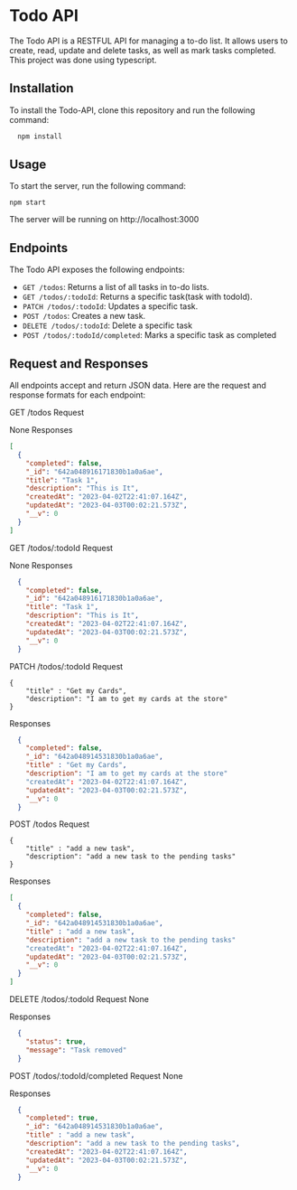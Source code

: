 
# Todo API

The Todo API is a RESTFUL API for managing a to-do list. It allows users to create, read, update and delete tasks, as well as mark tasks completed. This project was done using typescript.




## Installation
To install the Todo-API, clone this repository and run the following command:

```bash
  npm install
```

## Usage
To start the server, run the following command:

```
npm start
```

The server will be running on http://localhost:3000


## Endpoints
The Todo API exposes the following endpoints:

- `GET /todos`: Returns a list of all tasks in to-do lists.
- `GET /todos/:todoId`: Returns a specific task(task with todoId).
- `PATCH /todos/:todoId`: Updates a specific task.
- `POST /todos`: Creates a new task.
- `DELETE /todos/:todoId`: Delete a specific task
- `POST /todos/:todoId/completed`: Marks a specific task as completed
## Request and Responses
All endpoints accept and return JSON data. Here are the request and response formats for each endpoint:

GET /todos
Request

None
Responses

```json
[
  {
    "completed": false,
    "_id": "642a048916171830b1a0a6ae",
    "title": "Task 1",
    "description": "This is It",
    "createdAt": "2023-04-02T22:41:07.164Z",
    "updatedAt": "2023-04-03T00:02:21.573Z",
    "__v": 0
  }
]
```

GET /todos/:todoId
Request

None
Responses
```json
  {
    "completed": false,
    "_id": "642a048916171830b1a0a6ae",
    "title": "Task 1",
    "description": "This is It",
    "createdAt": "2023-04-02T22:41:07.164Z",
    "updatedAt": "2023-04-03T00:02:21.573Z",
    "__v": 0
  }
```

PATCH /todos/:todoId
Request
```
{
    "title" : "Get my Cards",
    "description": "I am to get my cards at the store"
}
```

Responses
```json
  {
    "completed": false,
    "_id": "642a048914531830b1a0a6ae",
    "title" : "Get my Cards",
    "description": "I am to get my cards at the store"
    "createdAt": "2023-04-02T22:41:07.164Z",
    "updatedAt": "2023-04-03T00:02:21.573Z",
    "__v": 0
  }
```

POST /todos
Request
```
{
    "title" : "add a new task",
    "description": "add a new task to the pending tasks"
}
```

Responses
```json
[
  {
    "completed": false,
    "_id": "642a048914531830b1a0a6ae",
    "title" : "add a new task",
    "description": "add a new task to the pending tasks"
    "createdAt": "2023-04-02T22:41:07.164Z",
    "updatedAt": "2023-04-03T00:02:21.573Z",
    "__v": 0
  }
]
```

DELETE /todos/:todoId
Request
None

Responses
```json
  {
    "status": true,
    "message": "Task removed"
  }
```

POST /todos/:todoId/completed
Request
None

Responses
```json
  {
    "completed": true,
    "_id": "642a048914531830b1a0a6ae",
    "title" : "add a new task",
    "description": "add a new task to the pending tasks",
    "createdAt": "2023-04-02T22:41:07.164Z",
    "updatedAt": "2023-04-03T00:02:21.573Z",
    "__v": 0
  }
```



